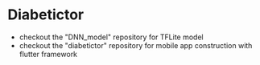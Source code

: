 # Diabetictor

* checkout the "DNN_model" repository for TFLite model
* checkout the "diabetictor" repository for mobile app construction with flutter framework
